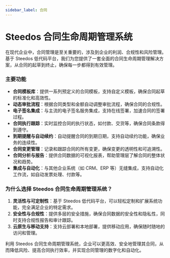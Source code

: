 ```yaml
---
sidebar_label: 合同
---
```


# Steedos 合同生命周期管理系统

在现代企业中，合同管理是至关重要的，涉及到企业的利润、合规性和风险管理。基于 Steedos 低代码平台，我们为您提供了一套全面的合同生命周期管理解决方案，从合同的起草到终止，确保每一步都得到有效管理。

### 主要功能

- **合同模板库**：提供一系列预定义的合同模板，支持自定义模板，确保合同起草的标准化和高效性。
- **动态审批流程**：根据合同类型和金额自动调整审批流程，确保合同的合规性。
- **电子签名集成**：与主流的电子签名服务集成，支持在线签署，加速合同的签署过程。
- **合同执行跟踪**：实时监控合同的执行状态，如付款、交货等，确保合同条款得到遵守。
- **到期提醒与自动续约**：自动提醒合同的到期日期，支持自动续约功能，确保业务的连续性。
- **合同变更管理**：记录和跟踪合同的所有变更，确保变更的透明性和可追溯性。
- **合同分析与报告**：提供合同数据的可视化报表，帮助管理层了解合同的整体状况和趋势。
- **集成与自动化**：与其他企业系统（如 CRM、ERP 等）无缝集成，支持自动化工作流，如自动发票处理、付款等。

### 为什么选择 Steedos 合同生命周期管理系统？

1. **灵活性与可定制性**：基于 Steedos 低代码平台，可以轻松定制和扩展系统功能，完全满足企业的特定需求。
2. **安全性与合规性**：提供多层的安全措施，确保合同数据的安全性和隐私性，同时支持合规性报告和审计跟踪。
3. **云原生与移动支持**：支持云部署和本地部署，提供移动应用，确保随时随地的访问和管理。

利用 Steedos 合同生命周期管理系统，企业可以更高效、安全地管理其合同，从而降低风险、提高合同执行效率，并实现合同管理的数字化和自动化。
